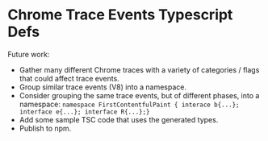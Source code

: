 # Chrome Trace Events Typescript Defs

Future work:

* Gather many different Chrome traces with a variety of categories / flags that could affect trace events.
* Group similar trace events (V8) into a namespace.
* Consider grouping the same trace events, but of different phases, into a namespace: `namespace FirstContentfulPaint { interace b{...}; interface e{...}; interface R{...};}`
* Add some sample TSC code that uses the generated types.
* Publish to npm.
